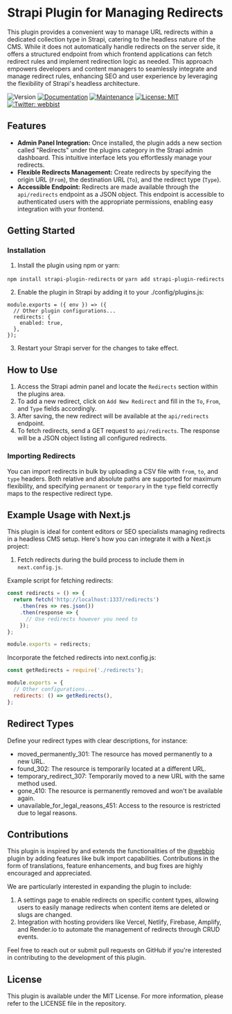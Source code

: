 # Strapi Plugin for Managing Redirects

This plugin provides a convenient way to manage URL redirects within a dedicated collection type in Strapi, catering to the headless nature of the CMS. While it does not automatically handle redirects on the server side, it offers a structured endpoint from which frontend applications can fetch redirect rules and implement redirection logic as needed. This approach empowers developers and content managers to seamlessly integrate and manage redirect rules, enhancing SEO and user experience by leveraging the flexibility of Strapi's headless architecture.

![Version](https://img.shields.io/badge/version-1.0.3-blue.svg?cacheSeconds=2592000)
[![Documentation](https://img.shields.io/badge/documentation-yes-brightgreen.svg)](https://github.com/Webbist-dev/strapi-redirects/#readme)
[![Maintenance](https://img.shields.io/badge/Maintained%3F-yes-green.svg)](https://github.com/Webbist-dev/strapi-redirects/graphs/commit-activity)
[![License: MIT](https://img.shields.io/github/license/Webbist-dev/strapi-redirects)](https://github.com/Webbist-dev/strapi-redirects/blob/master/LICENSE)
[![Twitter: webbist](https://img.shields.io/twitter/follow/webbist.svg?style=social)](https://twitter.com/webbist)

## Features

- **Admin Panel Integration:** Once installed, the plugin adds a new section called "Redirects" under the plugins category in the Strapi admin dashboard. This intuitive interface lets you effortlessly manage your redirects.
- **Flexible Redirects Management:** Create redirects by specifying the origin URL (`From`), the destination URL (`To`), and the redirect type (`Type`).
- **Accessible Endpoint:** Redirects are made available through the `api/redirects` endpoint as a JSON object. This endpoint is accessible to authenticated users with the appropriate permissions, enabling easy integration with your frontend.

## Getting Started

### Installation

1. Install the plugin using npm or yarn:

```npm install strapi-plugin-redirects``` or ```yarn add strapi-plugin-redirects```

2. Enable the plugin in Strapi by adding it to your ./config/plugins.js:

```
module.exports = ({ env }) => ({
  // Other plugin configurations...
  redirects: {
    enabled: true,
  },
});
```

3. Restart your Strapi server for the changes to take effect.

## How to Use

1. Access the Strapi admin panel and locate the `Redirects` section within the plugins area.
2. To add a new redirect, click on `Add New Redirect` and fill in the `To`, `From`, and `Type` fields accordingly.
3. After saving, the new redirect will be available at the `api/redirects` endpoint.
4. To fetch redirects, send a GET request to `api/redirects`. The response will be a JSON object listing all configured redirects.

### Importing Redirects

You can import redirects in bulk by uploading a CSV file with `from`, `to`, and `type` headers. Both relative and absolute paths are supported for maximum flexibility, and specifying `permanent` or `temporary` in the `type` field correctly maps to the respective redirect type.

## Example Usage with Next.js

This plugin is ideal for content editors or SEO specialists managing redirects in a headless CMS setup. Here's how you can integrate it with a Next.js project:

1. Fetch redirects during the build process to include them in `next.config.js`.

Example script for fetching redirects:

```javascript
const redirects = () => {
  return fetch('http://localhost:1337/redirects')
    .then(res => res.json())
    .then(response => {
      // Use redirects however you need to
    });
};

module.exports = redirects;
```

Incorporate the fetched redirects into next.config.js:


```javascript
const getRedirects = require('./redirects');

module.exports = {
  // Other configurations...
  redirects: () => getRedirects(),
};
```

## Redirect Types

Define your redirect types with clear descriptions, for instance:

- moved_permanently_301: The resource has moved permanently to a new URL.
- found_302: The resource is temporarily located at a different URL.
- temporary_redirect_307: Temporarily moved to a new URL with the same method used.
- gone_410: The resource is permanently removed and won't be available again.
- unavailable_for_legal_reasons_451: Access to the resource is restricted due to legal reasons.

## Contributions

This plugin is inspired by and extends the functionalities of the [@webbio](https://www.npmjs.com/package/@webbio/strapi-plugin-redirects) plugin by adding features like bulk import capabilities. Contributions in the form of translations, feature enhancements, and bug fixes are highly encouraged and appreciated.

We are particularly interested in expanding the plugin to include:

1. A settings page to enable redirects on specific content types, allowing users to easily manage redirects when content items are deleted or slugs are changed.
2. Integration with hosting providers like Vercel, Netlify, Firebase, Amplify, and Render.io to automate the management of redirects through CRUD events.

Feel free to reach out or submit pull requests on GitHub if you're interested in contributing to the development of this plugin.

## License

This plugin is available under the MIT License. For more information, please refer to the LICENSE file in the repository.